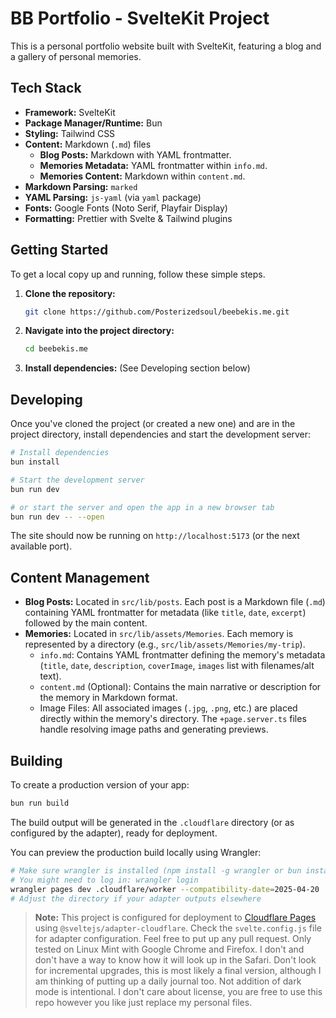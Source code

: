 # BB Portfolio - SvelteKit Project

This is a personal portfolio website built with SvelteKit, featuring a blog and a gallery of personal memories.

## Tech Stack

- **Framework:** SvelteKit
- **Package Manager/Runtime:** Bun
- **Styling:** Tailwind CSS
- **Content:** Markdown (`.md`) files
  - **Blog Posts:** Markdown with YAML frontmatter.
  - **Memories Metadata:** YAML frontmatter within `info.md`.
  - **Memories Content:** Markdown within `content.md`.
- **Markdown Parsing:** `marked`
- **YAML Parsing:** `js-yaml` (via `yaml` package)
- **Fonts:** Google Fonts (Noto Serif, Playfair Display)
- **Formatting:** Prettier with Svelte & Tailwind plugins

## Getting Started

To get a local copy up and running, follow these simple steps.

1.  **Clone the repository:**
    ```bash
    git clone https://github.com/Posterizedsoul/beebekis.me.git
    ```
2.  **Navigate into the project directory:**
    ```bash
    cd beebekis.me
    ```
3.  **Install dependencies:** (See Developing section below)

## Developing

Once you've cloned the project (or created a new one) and are in the project directory, install dependencies and start the development server:

```bash
# Install dependencies
bun install

# Start the development server
bun run dev

# or start the server and open the app in a new browser tab
bun run dev -- --open
```

The site should now be running on `http://localhost:5173` (or the next available port).

## Content Management

- **Blog Posts:** Located in `src/lib/posts`. Each post is a Markdown file (`.md`) containing YAML frontmatter for metadata (like `title`, `date`, `excerpt`) followed by the main content.
- **Memories:** Located in `src/lib/assets/Memories`. Each memory is represented by a directory (e.g., `src/lib/assets/Memories/my-trip`).
  - `info.md`: Contains YAML frontmatter defining the memory's metadata (`title`, `date`, `description`, `coverImage`, `images` list with filenames/alt text).
  - `content.md` (Optional): Contains the main narrative or description for the memory in Markdown format.
  - Image Files: All associated images (`.jpg`, `.png`, etc.) are placed directly within the memory's directory. The `+page.server.ts` files handle resolving image paths and generating previews.

## Building

To create a production version of your app:

```bash
bun run build
```

The build output will be generated in the `.cloudflare` directory (or as configured by the adapter), ready for deployment.

You can preview the production build locally using Wrangler:

```bash
# Make sure wrangler is installed (npm install -g wrangler or bun install -g wrangler)
# You might need to log in: wrangler login
wrangler pages dev .cloudflare/worker --compatibility-date=2025-04-20
# Adjust the directory if your adapter outputs elsewhere
```

> **Note:** This project is configured for deployment to [Cloudflare Pages](https://pages.cloudflare.com/) using `@sveltejs/adapter-cloudflare`. Check the `svelte.config.js` file for adapter configuration. Feel free to put up any pull request. Only tested on Linux Mint with Google Chrome and Firefox. I don't and don't have a way to know how it will look up in the Safari. Don't look for incremental upgrades, this is most likely a final version, although I am thinking of putting up a daily journal too. Not addition of dark mode is intentional. I don't care about license, you are free to use this repo however you like just replace my personal files.
